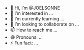 - 👋 Hi, I’m @JOELSONNE
- 👀 I’m interested in ...
- 🌱 I’m currently learning ...
- 💞️ I’m looking to collaborate on ...
- 📫 How to reach me ...
- 😄 Pronouns: ...
- ⚡ Fun fact: ...

<!---
JOELSONNE/JOELSONNE is a ✨ special ✨ repository because its `README.md` (this file) appears on your GitHub profile.
You can click the Preview link to take a look at your changes.
--->
